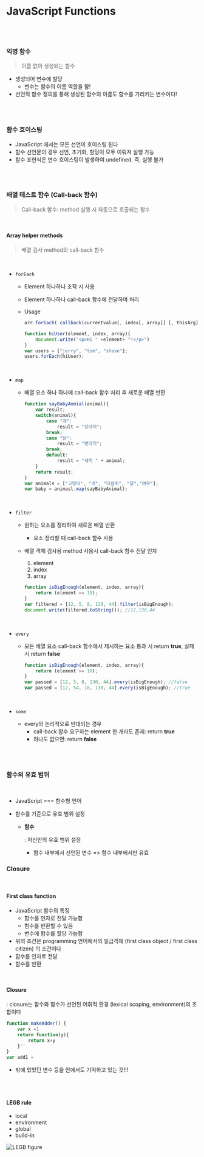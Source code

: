 # JavaScript Functions

<br>

<br>

### 익명 함수

> 이름 없이 생성되는 함수

- 생성되어 변수에 할당
  - 변수는 함수의 이름 역할을 함!
- 선언적 함수 정의를 통해 생성된 함수의 이름도 함수를 가리키는 변수이다!

<br><br>



### 함수 호이스팅

- JavaScript 에서는 모든 선언이 호이스팅 된다
- 함수 선언문의 경우 선언, 초기화, 할딩이 모두 이뤄져 실행 가능
- 함수 표현식은 변수 호이스팅이 발생하여 undefined. 즉, 실행 불가

<br>

<br>

### 배열 테스트 함수 (Call-back 함수)

> Call-back 함수: method 실행 시 자동으로 호출되는 함수

<br>

#### Array helper methods

> 배열 검사 method의 call-back 함수

<br>

- `forEach`

  - Element 하나하나 조작 시 사용

  - Element 하나하나 call-back 함수에 전달하여 처리

  - Usage

    ```javascript
    arr.forEach( callback(currentvalue[, index[, array]] [, thisArg]))
    ```

    ```javascript
    function hiUser(element, index, array){
        document.write("<p>Hi " +element+ "!</p>")
    }
    var users = ["jerry", "tom", "steve"];
    users.forEach(hiUser);
    ```

    <br>

- `map`

  - 배열 요소 하나 하나에 call-back 함수 처리 후 새로운 배열 반환

    ```javascript
    function sayBabyAnmial(animal){
        var result;
        switch(animal){
            case "개":
                result = "강아지";
            break;
            case "닭":
                result = "병아리";
            break;
            default:
                result = "새끼 " + animal;
        }
        return result;
    }
    var animals = ["고양이", "개", "다람쥐", "닭","여우"];
    var baby = animasl.map(sayBabyAnimal);
    ```

    <br>

- `filter`

  - 원하는 요소를 정리하여 새로운 배열 반환

    - 요소 정리할 때 call-back 함수 사용

  - 배열 객체 검사용 method 사용시 call-back 함수 전달 인자

    1. element
    2. index
    3. array

    ```javascript
    function isBigEnough(element, index, array){
        return (element >= 10);
    }
    var filtered = [12, 5, 8, 130, 44].filter(isBigEnough);
    document.write(filtered.toString()); //12,130,44
    ```

    <br>

- `every`

  - 모든 배열 요소 call-back 함수에서 제시하는 요소 통과 시 return  **true**, 실패 시 return **false** 

    ```javascript
    function isBigEnough(element, index, array){
        return (element >= 10);
    }
    var passed = [12, 5, 8, 130, 44].every(isBigEnough); //false
    var passed = [12, 54, 18, 130, 44].every(isBigEnough); //true
    ```

    <br>

- `some`

  - every와 논리적으로 반대되는 경우
    - call-back 함수 요구하는 element 한 개라도 존재: return **true**
    - 하나도 없으면: return **false**

<br>

<br>

### 함수의 유효 범위

<br>

- JavaScript === 함수형 언어

- 함수를 기준으로 유효 범위 설정

  - **함수**

    : 자신만의 유효 범위 설정

    - 함수 내부에서 선언된 변수 => 함수 내부에서만 유효





### Closure

<br>

#### First class function

- JavaScript 함수의 특징
  - 함수를 인자로 전달 가능함
  - 함수를 반환할 수 있음
  - 변수에 함수를 할당 가능함
- 위의 조건은 programming 언어에서의 일급객체 (first class object / first class citizen) 의 조건이다
- 함수를 인자로 전달
- 함수를 반환

<br>

#### Closure

: closure는 함수와 함수가 선언된 어휘적 환경 (lexical scoping, environment)의 조합이다

```javascript
function makeAdder() {
    var x =1
    return function(y){
        return x+y
    }''
}
var add1 = 
```

- 밖에 있었던 변수 등을 안에서도 기억하고 있는 것!!!

<br>

<br>

#### LEGB rule

- local
- environment
- global
- build-in

![LEGB figure](https://sebastianraschka.com/images/blog/2014/scope_resolution_legb_rule/scope_resolution_1.png)